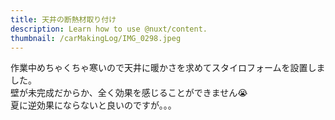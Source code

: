 ```yaml
---
title: 天井の断熱材取り付け
description: Learn how to use @nuxt/content.
thumbnail: /carMakingLog/IMG_0298.jpeg
---
```

作業中めちゃくちゃ寒いので天井に暖かさを求めてスタイロフォームを設置しました。  
壁が未完成だからか、全く効果を感じることができません😭  
夏に逆効果にならないと良いのですが。。。